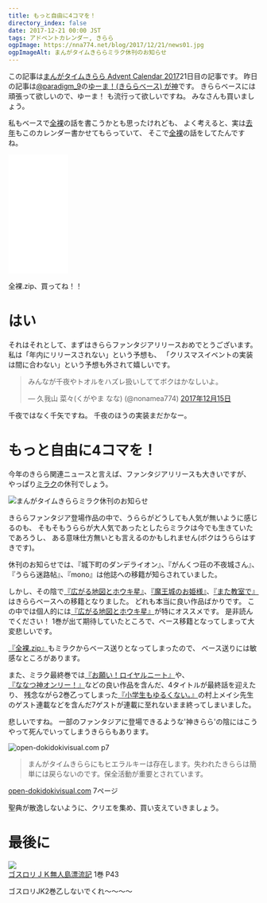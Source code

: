 ```yaml
---
title: もっと自由に4コマを！
directory_index: false
date: 2017-12-21 00:00 JST
tags: アドベントカレンダー, きらら
ogpImage: https://nna774.net/blog/2017/12/21/news01.jpg
ogpImageAlt: まんがタイムきららミラク休刊のお知らせ
---
```


この記事は[まんがタイムきらら Advent Calendar 2017](https://adventar.org/calendars/2185)21日目の記事です。
昨日の記事は[@paradigm_9](https://twitter.com/paradigm_9)の[ゆーま！(きららベース) が神](http://chy72.hatenablog.com/entry/2017/12/20/000200)です。
きららベースには頑張って欲しいので、ゆーま！ も流行って欲しいですね。
みなさんも買いましょう。

私もベースで[全裸](http://seiga.nicovideo.jp/comic/23119)の話を書こうかとも思ったけれども、
よく考えると、実は[去年](/blog/2016/12/17/zenra-zip.html)もこのカレンダー書かせてもらっていて、
そこで[全裸](http://seiga.nicovideo.jp/comic/23119)の話をしてたんですね。

<iframe style="width:120px;height:240px;" marginwidth="0" marginheight="0" scrolling="no" frameborder="0" src="//rcm-fe.amazon-adsystem.com/e/cm?lt1=_blank&bc1=000000&IS2=1&bg1=FFFFFF&fc1=000000&lc1=0000FF&t=nna774-22&o=9&p=8&l=as4&m=amazon&f=ifr&ref=as_ss_li_til&asins=B075ZRMV35&linkId=e9ea024e320fea85628e94f48ce07c56"></iframe>

全裸.zip、買ってね！！

# はい

それはそれとして、まずはきららファンタジアリリースおめでとうございます。
私は「年内にリリースされない」という予想も、
「クリスマスイベントの実装は間に合わない」という予想も外されて嬉しいです。

<blockquote class="twitter-tweet" data-lang="ja"><p lang="ja" dir="ltr">みんなが千夜やトオルをハズレ扱いしててボクはかなしいよ。</p>&mdash; 久我山 菜々(くがやま なな) (@nonamea774) <a href="https://twitter.com/nonamea774/status/941650238221123584?ref_src=twsrc%5Etfw">2017年12月15日</a></blockquote>
<script async src="https://platform.twitter.com/widgets.js" charset="utf-8"></script>

千夜ではなく千矢ですね。
千夜のほうの実装まだかなー。

# もっと自由に4コマを！

今年のきらら関連ニュースと言えば、ファンタジアリリースも大きいですが、
やっぱり[ミラク](http://www.dokidokivisual.com/miracle/)の休刊でしょう。

![まんがタイムきららミラク休刊のお知らせ](/blog/2017/12/21/news01.jpg)

きららファンタジア登場作品の中で、うららがどうしても人気が無いように感じるのも、
そもそもうららが大人気であったとしたらミラクは今でも生きていたであろうし、
ある意味仕方無いとも言えるのかもしれません(ボクはうららはすきです)。

休刊のお知らせでは、『城下町のダンデライオン』、『がんくつ荘の不夜城さん』、『うらら迷路帖』、『mono』は他誌への移籍が知らされていました。

しかし、その陰で[『広がる地図とホウキ星』](http://seiga.nicovideo.jp/comic/28239)、[『魔王城のお姫様』](http://seiga.nicovideo.jp/comic/25925)、[『また教室で』](http://seiga.nicovideo.jp/comic/31101)はきららベースへの移籍となりました。
どれも本当に良い作品ばかりです。
この中では個人的には[『広がる地図とホウキ星』](http://seiga.nicovideo.jp/comic/28239)が特にオススメです。
是非読んでください！
1巻が出て期待していたところで、ベース移籍となってしまって大変悲しいです。

[『全裸.zip』](http://seiga.nicovideo.jp/comic/23119)もミラクからベース送りとなってしまったので、
ベース送りには敏感なところがあります。

また、ミラク最終巻では[『お願い！ロイヤルニート』](http://amzn.to/2DgiUM7)や、[『ななつ神オンリー！』](http://amzn.to/2z41Gy7)などの良い作品を含んだ、4タイトルが最終話を迎えたり、
残念ながら2巻乙ってしまった[『小学生もゆるくない。』](http://amzn.to/2krAfJQ)の村上メイシ先生のゲスト連載などを含んだ7ゲストが連載に至れないまま終ってしまいました。

悲しいですね。
一部のファンタジアに登場できるような'神きらら'の陰にはこうやって死んでいってしまうきららもあります。

![open-dokidokivisual.com p7](/blog/2017/12/21/open-dokidokivisual.png)

<blockquote>
  まんがタイムきららにもヒエラルキーは存在します。失われたきららは簡単には戻らないのです。保全活動が重要とされています。
</blockquote>

[open-dokidokivisual.com](https://docs.google.com/presentation/d/124Xwcyl0AbXDc6xXPQX2OJ0flfriOLStmVDNAGUJgFE/) 7ページ

聖典が散逸しないように、クリエを集め、買い支えていきましょう。

# 最後に

![](/blog/2017/12/21/goth_loli.jpg)<br />
[ゴスロリＪＫ無人島漂流記](http://amzn.to/2CLsCVE) 1巻 P43

ゴスロリJK2巻乙しないでくれ～～～～
